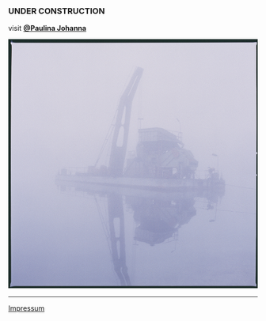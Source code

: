 ### **UNDER CONSTRUCTION**  
visit **[@Paulina Johanna](https://www.instagram.com/paulinajohanna/)**


<a href="nebel">
  <img src="images/galleries/nebel/NebelLuft_Portfolio_04.jpg">
</a>

---

[Impressum](impressum)
